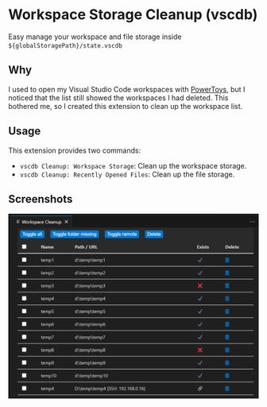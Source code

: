 # Workspace Storage Cleanup (vscdb)

Easy manage your workspace and file storage inside `${globalStoragePath}/state.vscdb`

## Why

I used to open my Visual Studio Code workspaces with [PowerToys](https://github.com/microsoft/PowerToys), but I noticed that the list still showed the workspaces I had deleted. This bothered me, so I created this extension to clean up the workspace list.

## Usage

This extension provides two commands:

- `vscdb Cleanup: Workspace Storage`: Clean up the workspace storage.
- `vscdb Cleanup: Recently Opened Files`: Clean up the file storage.

## Screenshots

![screenshot](./images/screenshot.png)
